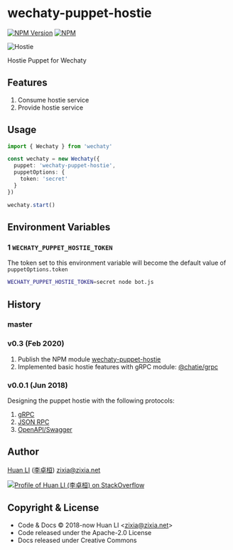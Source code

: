 # wechaty-puppet-hostie

[![NPM Version](https://badge.fury.io/js/wechaty-puppet-hostie.svg)](https://www.npmjs.com/package/wechaty-puppet-hostie)
[![NPM](https://github.com/Chatie/grpc/workflows/NPM/badge.svg)](https://github.com/wechaty/wechaty-puppet-hostie/actions?query=workflow%3ANPM)

![Hostie](https://wechaty.github.io/wechaty-puppet-hostie/images/hostie.png)

Hostie Puppet for Wechaty

## Features

1. Consume hostie service
1. Provide hostie service

## Usage

```ts
import { Wechaty } from 'wechaty'

const wechaty = new Wechaty({
  puppet: 'wechaty-puppet-hostie',
  puppetOptions: {
    token: 'secret'
  }
})

wechaty.start()
```

## Environment Variables

### 1 `WECHATY_PUPPET_HOSTIE_TOKEN`

The token set to this environment variable will become the default value of `puppetOptions.token`

```sh
WECHATY_PUPPET_HOSTIE_TOKEN=secret node bot.js
```

## History

### master

### v0.3 (Feb 2020)

1. Publish the NPM module [wechaty-puppet-hostie](https://www.npmjs.com/package/wechaty-puppet-hostie)
1. Implemented basic hostie features with gRPC module: [@chatie/grpc](https://github.com/Chatie/grpc)

### v0.0.1 (Jun 2018)

Designing the puppet hostie with the following protocols:

1. [gRPC](https://grpc.io/)
1. [JSON RPC](https://www.jsonrpc.org/)
1. [OpenAPI/Swagger](https://swagger.io/docs/specification/about/)

## Author

[Huan LI](https://github.com/huan) ([李卓桓](http://linkedin.com/in/zixia)) zixia@zixia.net

[![Profile of Huan LI (李卓桓) on StackOverflow](https://stackexchange.com/users/flair/265499.png)](https://stackexchange.com/users/265499)

## Copyright & License

* Code & Docs © 2018-now Huan LI \<zixia@zixia.net\>
* Code released under the Apache-2.0 License
* Docs released under Creative Commons

